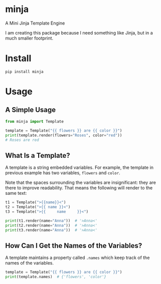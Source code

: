 # minja
A Mini Jinja Template Engine

I am creating this package because I need something like Jinja, but in a much smaller footprint.

# Install

    pip install minja

# Usage

## A Simple Usage

```python
from minja import Template

template = Template("{{ flowers }} are {{ color }}")
print(template.render(flowers="Roses", color="red"))
# Roses are red
```

## What Is a Template?

A template is a string embedded variables. For example, the template in previous example has two variables, `flowers` and `color`.

Note that the spaces surrounding the variables are insignificant: they are there to improve readability. That means the following will render to the same text:

```python
t1 = Template(">{{name}}<")
t2 = Template(">{{ name }}<")
t3 = Template(">{{     name     }}<")

print(t1.render(name="Anna"))  # '>Anna<'
print(t2.render(name="Anna"))  # '>Anna<'
print(t3.render(name="Anna"))  # '>Anna<'
```

## How Can I Get the Names of the Variables?

A template maintains a property called `.names` which keep track of the names of the variables.

```python
template = Template("{{ flowers }} are {{ color }}")
print(template.names)  # {'flowers', 'color'}
```

